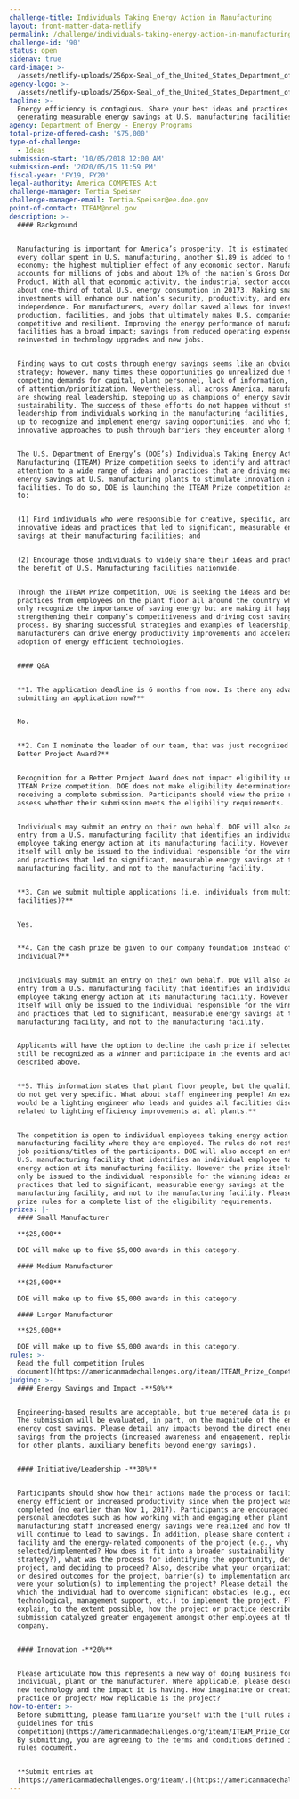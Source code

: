 ```yaml
---
challenge-title: Individuals Taking Energy Action in Manufacturing
layout: front-matter-data-netlify
permalink: /challenge/individuals-taking-energy-action-in-manufacturing-iteam/
challenge-id: '90'
status: open
sidenav: true
card-image: >-
  /assets/netlify-uploads/256px-Seal_of_the_United_States_Department_of_Energy.png
agency-logo: >-
  /assets/netlify-uploads/256px-Seal_of_the_United_States_Department_of_Energy.png
tagline: >-
  Energy efficiency is contagious. Share your best ideas and practices for
  generating measurable energy savings at U.S. manufacturing facilities.
agency: Department of Energy - Energy Programs
total-prize-offered-cash: '$75,000'
type-of-challenge:
  - Ideas
submission-start: '10/05/2018 12:00 AM'
submission-end: '2020/05/15 11:59 PM'
fiscal-year: 'FY19, FY20'
legal-authority: America COMPETES Act
challenge-manager: Tertia Speiser
challenge-manager-email: Tertia.Speiser@ee.doe.gov
point-of-contact: ITEAM@nrel.gov
description: >-
  #### Background


  Manufacturing is important for America’s prosperity. It is estimated that for
  every dollar spent in U.S. manufacturing, another $1.89 is added to the
  economy; the highest multiplier effect of any economic sector. Manufacturing
  accounts for millions of jobs and about 12% of the nation’s Gross Domestic
  Product. With all that economic activity, the industrial sector accounted for
  about one-third of total U.S. energy consumption in 20173. Making smart energy
  investments will enhance our nation’s security, productivity, and energy
  independence. For manufacturers, every dollar saved allows for investment in
  production, facilities, and jobs that ultimately makes U.S. companies more
  competitive and resilient. Improving the energy performance of manufacturing
  facilities has a broad impact; savings from reduced operating expenses can be
  reinvested in technology upgrades and new jobs.


  Finding ways to cut costs through energy savings seems like an obvious
  strategy; however, many times these opportunities go unrealized due to
  competing demands for capital, plant personnel, lack of information, or lack
  of attention/prioritization. Nevertheless, all across America, manufacturers
  are showing real leadership, stepping up as champions of energy savings and
  sustainability. The success of these efforts do not happen without strong
  leadership from individuals working in the manufacturing facilities, who step
  up to recognize and implement energy saving opportunities, and who find
  innovative approaches to push through barriers they encounter along the way.


  The U.S. Department of Energy’s (DOE’s) Individuals Taking Energy Action in
  Manufacturing (ITEAM) Prize competition seeks to identify and attract
  attention to a wide range of ideas and practices that are driving measureable
  energy savings at U.S. manufacturing plants to stimulate innovation at other
  facilities. To do so, DOE is launching the ITEAM Prize competition as a means
  to:


  (1) Find individuals who were responsible for creative, specific, and
  innovative ideas and practices that led to significant, measurable energy
  savings at their manufacturing facilities; and


  (2) Encourage those individuals to widely share their ideas and practices for
  the benefit of U.S. Manufacturing facilities nationwide.


  Through the ITEAM Prize competition, DOE is seeking the ideas and best
  practices from employees on the plant floor all around the country who not
  only recognize the importance of saving energy but are making it happen,
  strengthening their company’s competitiveness and driving cost savings in the
  process. By sharing successful strategies and examples of leadership, more
  manufacturers can drive energy productivity improvements and accelerate the
  adoption of energy efficient technologies.


  #### Q&A


  **1. The application deadline is 6 months from now. Is there any advantage to
  submitting an application now?**


  No.


  **2. Can I nominate the leader of our team, that was just recognized for a
  Better Project Award?**


  Recognition for a Better Project Award does not impact eligibility under the
  ITEAM Prize competition. DOE does not make eligibility determinations prior to
  receiving a complete submission. Participants should view the prize rules and
  assess whether their submission meets the eligibility requirements.


  Individuals may submit an entry on their own behalf. DOE will also accept an
  entry from a U.S. manufacturing facility that identifies an individual
  employee taking energy action at its manufacturing facility. However the prize
  itself will only be issued to the individual responsible for the winning ideas
  and practices that led to significant, measurable energy savings at the
  manufacturing facility, and not to the manufacturing facility.


  **3. Can we submit multiple applications (i.e. individuals from multiple
  facilities)?**


  Yes.


  **4. Can the cash prize be given to our company foundation instead of the
  individual?**


  Individuals may submit an entry on their own behalf. DOE will also accept an
  entry from a U.S. manufacturing facility that identifies an individual
  employee taking energy action at its manufacturing facility. However the prize
  itself will only be issued to the individual responsible for the winning ideas
  and practices that led to significant, measurable energy savings at the
  manufacturing facility, and not to the manufacturing facility.


  Applicants will have the option to decline the cash prize if selected and
  still be recognized as a winner and participate in the events and activities
  described above.


  **5. This information states that plant floor people, but the qualifications
  do not get very specific. What about staff engineering people? An example
  would be a lighting engineer who leads and guides all facilities discussion
  related to lighting efficiency improvements at all plants.**


  The competition is open to individual employees taking energy action at the
  manufacturing facility where they are employed. The rules do not restrict the
  job positions/titles of the participants. DOE will also accept an entry from a
  U.S. manufacturing facility that identifies an individual employee taking
  energy action at its manufacturing facility. However the prize itself will
  only be issued to the individual responsible for the winning ideas and
  practices that led to significant, measurable energy savings at the
  manufacturing facility, and not to the manufacturing facility. Please see the
  prize rules for a complete list of the eligibility requirements.
prizes: |-
  #### Small Manufacturer

  **$25,000**

  DOE will make up to five $5,000 awards in this category.

  #### Medium Manufacturer

  **$25,000**

  DOE will make up to five $5,000 awards in this category.

  #### Larger Manufacturer

  **$25,000**

  DOE will make up to five $5,000 awards in this category.
rules: >-
  Read the full competition [rules
  document](https://americanmadechallenges.org/iteam/ITEAM_Prize_Competition_Rules.pdf).
judging: >-
  #### Energy Savings and Impact -**50%**


  Engineering-based results are acceptable, but true metered data is preferred.
  The submission will be evaluated, in part, on the magnitude of the energy and
  energy cost savings. Please detail any impacts beyond the direct energy
  savings from the projects (increased awareness and engagement, replicability
  for other plants, auxiliary benefits beyond energy savings).


  #### Initiative/Leadership -**30%**


  Participants should show how their actions made the process or facility more
  energy efficient or increased productivity since when the project was
  completed (no earlier than Nov 1, 2017). Participants are encouraged to add in
  personal anecdotes such as how working with and engaging other plant
  manufacturing staff increased energy savings were realized and how the action
  will continue to lead to savings. In addition, please share content about the
  facility and the energy-related components of the project (e.g., why it was
  selected/implemented? How does it fit into a broader sustainability
  strategy?), what was the process for identifying the opportunity, defining the
  project, and deciding to proceed? Also, describe what your organization’s goal
  or desired outcomes for the project, barrier(s) to implementation and what
  were your solution(s) to implementing the project? Please detail the extent to
  which the individual had to overcome significant obstacles (e.g., economic,
  technological, management support, etc.) to implement the project. Please
  explain, to the extent possible, how the project or practice described in the
  submission catalyzed greater engagement amongst other employees at the
  company.


  #### Innovation -**20%**


  Please articulate how this represents a new way of doing business for the
  individual, plant or the manufacturer. Where applicable, please describe the
  new technology and the impact it is having. How imaginative or creative is the
  practice or project? How replicable is the project?
how-to-enter: >-
  Before submitting, please familiarize yourself with the [full rules and
  guidelines for this
  competition](https://americanmadechallenges.org/iteam/ITEAM_Prize_Competition_Rules.pdf).
  By submitting, you are agreeing to the terms and conditions defined in that
  rules document.


  **Submit entries at
  [https://americanmadechallenges.org/iteam/.](https://americanmadechallenges.org/iteam/)**
---
```

